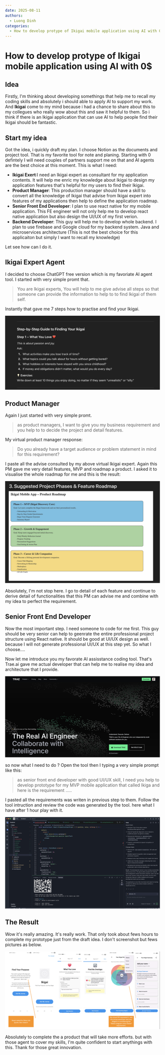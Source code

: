 ```yaml
---
date: 2025-08-11
authors:
  - Luong Dinh
categories:
  - How to develop protype of Ikigai mobile application using AI with 0$
---
```


# How to develop protype of Ikigai mobile application using AI with 0$

## Idea

Firstly, I'm thinking about developing somethings that help me to recall my coding skills and absolutely i should able to apply AI to support my work. And **Ikigai** come to my mind because i had a chance to share about this to my collegues who really wow about this and saw it helpful to them. So i think if there is an Ikigai application that can use AI to help people find their Ikigai should be fantastic. 

## Start my idea

Got the idea, i quickly draft my plan. I choose Notion as the documents and project tool. That is my favorite tool for note and planing. Starting with 0 defintely I will need couples of partners support me on that and AI agents are the best choice at this moment. This is what I need:  
- **Ikigai Exert**:I need an Ikigai expert as consultant for my application contents. It will help me enric my knowledge about Ikigai to design my application features that's helpful for my users to find their Ikigai.  
- **Product Manager**: This production manager should have a skill to convert all the knowledge of Ikigai that advise from Ikigai expert into features of my applications then help to define the application roadmap.  
- **Senior Front End Developer**: I plan to use react native for my mobile application. This FE engineer will not only help me to develop react native application but also design the UI/UX of my first verion.  
- **Backend Developer**: This guy will help me to develop whole backend. I plan to use firebase and Google cloud for my backend system. Java and microservices architecture (This is not the best choice for this applicaiton but simply I want to recall my knowledge)  

Let see how can I do it.  

## Ikigai Expert Agent

I decided to choose ChatGPT free version which is my favoriate AI agent tool. I started with very simple promt that. 

> You are Ikigai experts, You will help to me give advise all steps so that someone can provide the information to help to to find Ikigai of them self.

Instantly that gave me 7 steps how to practise and find your Ikigai. 

![alt text](../img/ikigai_guide.png)

## Product Manager

Again I just started with very simple promt. 

> as product managers, I want to give you my business requirement and you help to to decide the project and detail features. 

My virtual product manager response: 

> Do you already have a target audience or problem statement in mind for this requirement?

I paste all the advise consulted by my above virtual Ikigai expert. Again this PM gave me very detail features, MVP and roadmap a product. I asked it to visualise the whole roadmap for me and this is the result: 

![alt text](../img/roadmap.png)

Absolutely, I'm not stop here. I go to detail of each feature and continue to derive detail of functionalities that this PM can advise me and combine with my idea to perfect the requirement. 

## Senior Front End Developer

Now the most important step. I need someone to code for me first. This guy should be very senior can help to geenrate the entire professional project structure using React native. It should be good at UI/UX design as well. because I will not generate professional UI/UX at this step yet. So what I choose....

Now let me introduce you my favorate AI assisstance coding tool. That's Trae.ai gave me actual developer that can help me to realise my idea and architecture that I provide. 

![alt text](../img/tradeai.png)

so now what I need to do ? Open the tool then I typing a very simple prompt like this: 

> as senior front end developer with good UI/UX skill, I need you help to develop prototype for my MVP mobile application that called Ikiga and here is the requirement ..... 

I pasted all the requirements was writen in previous step to them. Follow the tool intruction and review the code was generated by the tool. here what I have after 1 hour play with it.

![alt text](../img/traecode.png)

## The Result

Wow it's really amazing. It's really work. That only took about fews hours to complete my prototype just from the draft idea. I don't screenshot but fews pictures as below. 

![alt text](../img/Ikigai%20Application.png)

Absolutely to complete the a product that will take more efforts. but with those agent to cover my skills, I'm quite confident to start anythings with this. Thank for those great innovation.  
